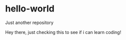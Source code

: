 # hello-world

Just another repository

Hey there, just checking this to see if i can learn coding!
